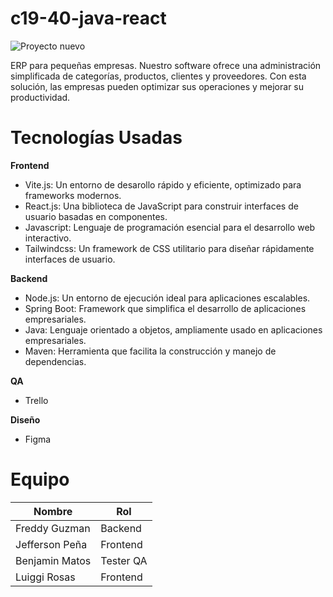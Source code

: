 # c19-40-java-react

  ![Proyecto nuevo](https://github.com/user-attachments/assets/337e9372-70b4-4705-b3a4-84f49f05f939)

ERP para pequeñas empresas. Nuestro software ofrece una administración simplificada de categorías, productos, clientes y proveedores. Con esta solución, las empresas pueden optimizar sus operaciones y mejorar su productividad.

# Tecnologías Usadas

**Frontend**
- Vite.js: Un entorno de desarollo rápido y eficiente, optimizado para frameworks modernos.
- React.js: Una biblioteca de JavaScript para construir interfaces de usuario basadas en componentes.
- Javascript: Lenguaje de programación esencial para el desarrollo web interactivo.
- Tailwindcss: Un framework de CSS utilitario para diseñar rápidamente interfaces de usuario.

**Backend**
- Node.js: Un entorno de ejecución ideal para aplicaciones escalables.
- Spring Boot: Framework que simplifica el desarrollo de aplicaciones empresariales.
- Java: Lenguaje orientado a objetos, ampliamente usado en aplicaciones empresariales.
- Maven: Herramienta que facilita la construcción y manejo de dependencias.

**QA**
- Trello

**Diseño**
- Figma

# Equipo
| Nombre            | Rol                                              |
|-------------------|--------------------------------------------------------|
| Freddy Guzman  | Backend |
| Jefferson Peña | Frontend |
| Benjamin Matos | Tester QA |
| Luiggi Rosas   | Frontend |

